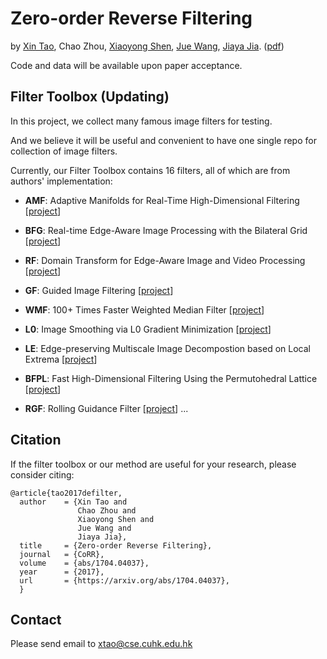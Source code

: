 # Zero-order Reverse Filtering
by [Xin Tao](http://www.xtao.website), Chao Zhou, [Xiaoyong Shen](http://xiaoyongshen.me/), [Jue Wang](http://juew.org), [Jiaya Jia](http://www.cse.cuhk.edu.hk/leojia/). ([pdf](https://arxiv.org/pdf/1704.04037.pdf))

Code and data will be available upon paper acceptance.

## Filter Toolbox (Updating)

In this project, we collect many famous image filters for testing. 

And we believe it will be useful and convenient to have one single repo for collection of image filters.

Currently, our Filter Toolbox contains 16 filters, all of which are from authors' implementation:
- **AMF**: Adaptive Manifolds for Real-Time High-Dimensional Filtering [[project](http://inf.ufrgs.br/~eslgastal/AdaptiveManifolds/)]
- **BFG**: Real-time Edge-Aware Image Processing with the Bilateral Grid [[project](http://groups.csail.mit.edu/graphics/bilagrid/)]
- **RF**: Domain Transform for Edge-Aware Image and Video Processing [[project](http://www.inf.ufrgs.br/~eslgastal/DomainTransform/)]

- **GF**: Guided Image Filtering [[project](http://kaiminghe.com/eccv10/index.html)]
- **WMF**: 100+ Times Faster Weighted Median Filter [[project](http://www.cse.cuhk.edu.hk/leojia/projects/fastwmedian/)]
- **L0**: Image Smoothing via L0 Gradient Minimization [[project](http://www.cse.cuhk.edu.hk/~leojia/projects/L0smoothing/)]
- **LE**: Edge-preserving Multiscale Image Decompostion based on Local Extrema [[project](http://artis.inrialpes.fr/~Kartic.Subr/research.html)]
- **BFPL**: Fast High-Dimensional Filtering Using the Permutohedral Lattice [[project](http://graphics.stanford.edu/papers/permutohedral/)]
- **RGF**: Rolling Guidance Filter [[project](http://www.cse.cuhk.edu.hk/leojia/projects/rollguidance/)]
...


## Citation

If the filter toolbox or our method are useful for your research, please consider citing:

    @article{tao2017defilter,
      author    = {Xin Tao and
                   Chao Zhou and
                   Xiaoyong Shen and
                   Jue Wang and
                   Jiaya Jia},
      title     = {Zero-order Reverse Filtering},
      journal   = {CoRR},
      volume    = {abs/1704.04037},
      year      = {2017},
      url       = {https://arxiv.org/abs/1704.04037},
      }

## Contact

Please send email to xtao@cse.cuhk.edu.hk

